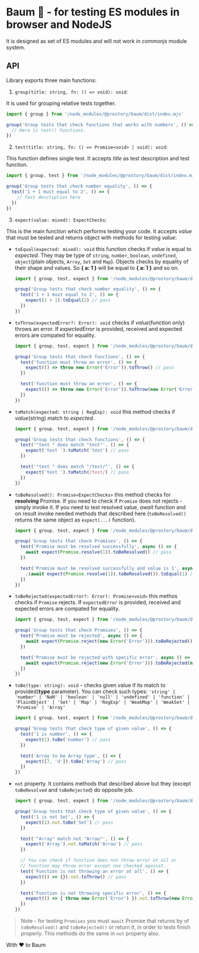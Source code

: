 # Baum 🌴 - for testing ES modules in browser and NodeJS

It is designed as set of ES modules and will not work in *commonjs* module system.

## API

Library exports three main functions:

1. `group(title: string, fn: () => void): void`:

It is used for grouping relative tests together.

```javascript
import { group } from '/node_modules/@prostory/baum/dist/index.mjs'

group('Group tests that check functions that works with numbers', () => {
  // Here is test() functions.
})
```

2. `test(title: string, fn: () => Promise<void> | void): void`:

This function defines single test. It accepts *title* as test description and test function.

```javascript
import { group, test } from '/node_modules/@prostory/baum/dist/index.mjs'

group('Group tests that check number equality', () => {
  test('1 + 1 must equal to 2', () => {
    // Test desctiption here
  })
})
```

3. `expect(value: mixed): ExpectChecks`:

This is the main function which performs testing your code. It accepts *value* that must be tested and returns object with methods for testing *value*:

  - `toEqual(expected: mixed): void`
    this function checks if *value* is equal to *expected*. They may be type of `string`, `number`, `boolean`, `undefined`, `object`(plain objects, `Array`, `Set` and `Map`). Objects checks by equality of their shape and values. So **{ a: 1 }** will be equal to **{ a: 1 }** and so on.

    ```javascript
    import { group, test, expect } from '/node_modules/@prostory/baum/dist/index.mjs'

    group('Group tests that check number equality', () => {
      test('1 + 1 must equal to 2', () => {
        expect(1 + 1).toEqual(2) // pass
      })
    })
    ```

  - `toThrow(expectedError?: Error): void`
    checks if *value*(function only) throws an error. If *expectedError* is provided, received and expected errors are compated for equality.

    ```javascript
    import { group, test, expect } from '/node_modules/@prostory/baum/dist/index.mjs'

    group('Group tests that check functions', () => {
      test('function must throw an error', () => {
        expect(() => throw new Error('Error')).toThrow() // pass
      })

      test('function must throw an error', () => {
        expect(() => throw new Error('Error')).toThrow(new Error('Error')) // pass
      })
    })
    ```

  - `toMatch(expected: string | RegExp): void`
    this method checks if *value*(string) match to *expected*.

    ```javascript
    import { group, test, expect } from '/node_modules/@prostory/baum/dist/index.mjs'

    group('Group tests that check functions', () => {
      test('"test " does match "test"', () => {
        expect('test ').toMatch('test') // pass
      })

      test('"test " does match "/test/"', () => {
        expect('test ').toMatch(/test/) // pass
      })
    })
    ```

  - `toBeResolved(): Promise<ExpectChecks>`
    this method checks for **resolving** Promise. If you need to check if `Promise` does not rejects - simply invoke it. If you need to test resolved value, *await* function and on result invoke needed methods that described here (`toBeResolved()` returns the same object as `expect(...)` function).

    ```javascript
    import { group, test, expect } from '/node_modules/@prostory/baum/dist/index.mjs'

    group('Group tests that check Promises', () => {
      test('Promise must be resolved successfully', async () => {
        await expect(Promise.resolve(1)).toBeResolved() // pass
      })

      test('Promise must be resolved successfully and value is 1', async () => {
        ;(await expect(Promise.resolve(1)).toBeResolved()).toEqual(1) // pass
      })
    })
    ```

  - `toBeRejected(expectedError?: Error): Promise<void>`
    this methos checks if `Promise` rejects. If `expectedError` is provided, received and expected errors are compated for equality.

    ```javascript
    import { group, test, expect } from '/node_modules/@prostory/baum/dist/index.mjs'

    group('Group tests that check Promises', () => {
      test('Promise must be rejected', async () => {
        await expect(Promise.reject(new Error('Error'))).toBeRejected() // pass
      })

      test('Promise must be rejected with specific error', async () => {
        await expect(Promise.reject(new Error('Error'))).toBeRejected(new Error('Error')) // pass
      })
    })
    ```

  - `toBe(type: string): void` - checks given value if its match to provided(**type** parameter).
  You can check such types: `'string' | 'number' | 'NaN' | 'boolean' | 'null' | 'undefined' | 'function' | 'PlainObject' | 'Set' | 'Map' | 'RegExp' | 'WeakMap' | 'WeakSet' | 'Promise' | 'Array'`

    ```javascript
    import { group, test, expect } from '/node_modules/@prostory/baum/dist/index.mjs'

    group('Group tests that check type of given value', () => {
      test('1 is number', () => {
        expect(1).toBe('number') // pass
      })

      test('Array to be Array type', () => {
        expect([7, 'd']).toBe('Array') // pass
      })
    })
    ```

  - `not` property. It contains methods that described above but they (except `toBeResolved` and `toBeRejected`) do opposite job.

    ```javascript
    import { group, test, expect } from '/node_modules/@prostory/baum/dist/index.mjs'

    group('Group tests that check type of given value', () => {
      test('1 is not Set', () => {
        expect(1).not.toBe('Set') // pass
      })

      test('"Array" match not "Arrau"', () => {
        expect('Array').not.toMatch('Arrau') // pass
      })

      // You can check if function does not throw error at all or
      // function may throw error except one checked against.
      test('Function is not throwing an error at all', () => {
        expect(() => {}).not.toThrow() // pass
      })

      test('Function is not throwing specific error', () => {
        expect(() => { throw new Error('Error') }).not.toThrow(new Error('Another error')) // pass
      })
    })
    ```

> Note - for testing `Promises` you must `await` Promise that returns by of `toBeResolved()` and `toBeRejected()` or return it, in order to tests finish properly. This methods do the same in `not` property also.

With ❤️ to Baum